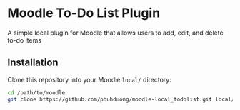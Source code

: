 # Moodle To-Do List Plugin
A simple local plugin for Moodle that allows users to add, edit, and delete to-do items

## Installation
Clone this repository into your Moodle `local/` directory:

```bash
cd /path/to/moodle
git clone https://github.com/phuhduong/moodle-local_todolist.git local/todolist

